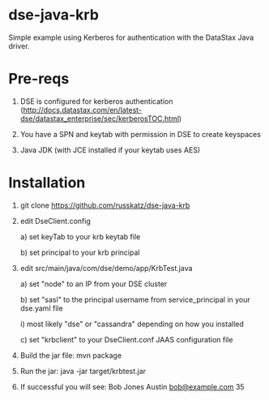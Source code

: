 # dse-java-krb
Simple example using Kerberos for authentication with the DataStax Java driver.

# Pre-reqs

1) DSE is configured for kerberos authentication (http://docs.datastax.com/en/latest-dse/datastax_enterprise/sec/kerberosTOC.html)

2) You have a SPN and keytab with permission in DSE to create keyspaces

3) Java JDK (with JCE installed if your keytab uses AES)


# Installation

1) git clone https://github.com/russkatz/dse-java-krb

2) edit DseClient.config

   a) set keyTab to your krb keytab file
   
   b) set principal to your krb principal
   
3) edit src/main/java/com/dse/demo/app/KrbTest.java

   a) set "node" to an IP from your DSE cluster
   
   b) set "sasl" to the principal username from service_principal in your dse.yaml file
   
      i) most likely "dse" or "cassandra" depending on how you installed
      
   c) set "krbclient" to your DseClient.conf JAAS configuration file
   
4) Build the jar file: mvn package

5) Run the jar: java -jar target/krbtest.jar

6) If successful you will see: Bob Jones Austin bob@example.com 35


